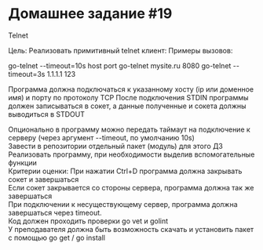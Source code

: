 # Домашнее задание #19

Telnet

Цель: Реализовать примитивный telnet клиент:
Примеры вызовов:

go-telnet --timeout=10s host port
go-telnet mysite.ru 8080
go-telnet --timeout=3s 1.1.1.1 123

Программа должна подключаться к указанному хосту (ip или доменное имя) и порту по протоколу TCP
После подключения STDIN программы должен записываться в сокет, а данные полученные и сокета должны выводиться в STDOUT

Опционально в программу можно передать таймаут на подключение к серверу (через аргумент --timeout, по умолчанию 10s)  
Завести в репозитории отдельный пакет (модуль) для этого ДЗ   
Реализовать программу, при необходимости выделив вспомогательные функции  
Критерии оценки: При нажатии Ctrl+D программа должна закрывать сокет и завершаться  
Если сокет закрывается со стороны сервера, программа должна так же завершаться  
При подключении к несуществующему сервер, программа должна завершаться через timeout.  
Код должен проходить проверки go vet и golint  
У преподавателя должна быть возможность скачать и установить пакет с помощью go get / go install